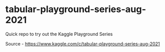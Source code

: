 # tabular-playground-series-aug-2021

Quick repo to try out the Kaggle Playground Series

Source - https://www.kaggle.com/c/tabular-playground-series-aug-2021
